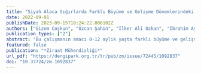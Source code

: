 ```yaml
---
title: "Siyah Alaca Sığırlarda Farklı Büyüme ve Gelişme Dönemlerindeki Vücut Ölçülerinden Canlı Ağırlık Tahmininde Kullanılan Veri Madenciliği Algoritmalarının Karşılaştırılması"
date: 2022-09-01
publishDate: 2023-09-15T18:24:22.006102Z
authors: ["Gizem Coşkun", "Özcan Şahi̇n", "İlker Ali Ozkan", "İbrahim Ayteki̇n"]
publication_types: ["2"]
abstract: "Bu çalışmanın amacı 0-12 aylık yaşta farklı büyüme ve gelişme dönemindeki sığırların bazı vücut ölçümlerinden canlı ağırlık tahmininde kullanılan veri madenciliği algoritmalarının karşılaştırılmasıdır. Çalışmada 24 baş dişi ve 18 baş erkek olmak üzere toplamda 42 baş sığıra ait kimi vücut ölçülerinden göğüs çevresi (GÇ), göğüs derinliği (GD), vücut uzunluğu (VU), cidago yüksekliği (CY), sağrı yüksekliği (SY) ile cinsiyet ve yaş özelliği bağımsız değişken, canlı ağırlık ise bağımlı değişken olarak ele alınmıştır. Vücut ölçülerinden canlı ağırlığının tahmin edilmesinde ise veri madenciliği algoritmalarından Çoklu Doğrusal Regresyon (MLR), Rastgele Orman (RF), Karar Ağacı (DT) ve En Yakın Komşu (kNN) algoritmaları çapraz doğrulama (cross-validation) 5 alınarak kullanılmıştır. Vücut ölçüleri ile canlı ağırlık (CA) arasında pozitif bir korelasyon olduğu tespit edilmiştir (Ptextless0.01). CA’nın en yüksek korelasyonu GÇ (r=0.972) ve GD (r=0.972) olarak bulunurken, en düşük korelasyon ise SY (r=0.887)’de bulunmuştur. MLR, RF, DT ve kNN algoritmalarında belirleme katsayıları (R2) sırasıyla % 93.90, % 91.20, % 85.70 ve % 85.60 olarak tespit edilmiştir. RF ve MLR’ye ait R2 değerleri; kNN ve DT modellerine nazaran daha yüksek bulunurken, MSE ve MAE tahmin performans ölçütleri ise bu modellerden daha düşük olarak tespit edilmiştir. Veri madenciliği algoritmalarından MLR modelin R2 değeri 0.939 ile en yüksek iken, en düşük değer ise kNN (0.856) modelinde tespit edilmiştir. Sonuç olarak; sığırların vücut ölçüleri kullanılarak canlı ağırlığı tahmin etmedeki doğruluğun yüksek olduğu ve sadece GÇ ve GD’nin ele alınması ilede doğru ve güvenilir sonuçlar elde edileceği söylenebilir. Sonuç olarak; sığırların vücut ölçüleri kullanılarak canlı ağırlığı tahmin etmedeki doğruluğun yüksek olduğu ve sadece belli bir vücut ölçüsünün ele alınması ile de doğru ve güvenilir sonuçlar elde edileceği söylenebilir."
featured: false
publication: "*Ziraat Mühendisliği*"
url_pdf: "https://dergipark.org.tr/tr/pub/zm/issue/72445/1092837"
doi: "10.33724/zm.1092837"
---
```

